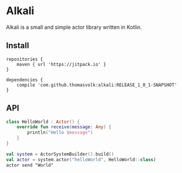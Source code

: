 Alkali
======

Alkali is a small and simple actor library written in Kotlin.

Install
-------

```
repositories {
    maven { url 'https://jitpack.io' }
}

dependencies {
    compile 'com.github.thomasvolk:alkali:RELEASE_1_0_1-SNAPSHOT'
}
```


API
---

```kotlin
class HelloWorld : Actor() {
    override fun receive(message: Any) {
        println("Hello $message")
    }
}

val system = ActorSystemBuilder().build()
val actor = system.actor("helloWorld", HelloWorld::class)
actor send "World"
```
